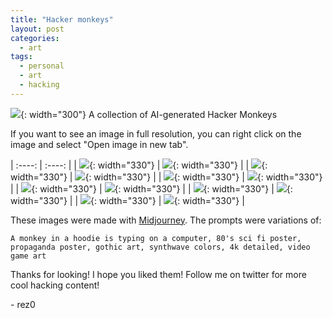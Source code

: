```yaml
---
title: "Hacker monkeys"
layout: post
categories:
  - art
tags:
  - personal
  - art
  - hacking
---
```


![](https://mj-gallery.com/73f73267-1a3a-4fca-8623-7ab9d54d3517/grid_0.png){: width="300"}
A collection of AI-generated Hacker Monkeys


If you want to see an image in full resolution, you can right click on the image and select "Open image in new tab".


| :----: | :----: |
| ![](https://mj-gallery.com/11e05d4f-889d-458d-8559-c57ec8959a22/grid_0.png){: width="330"} | ![](https://mj-gallery.com/995024d7-9944-499b-8d5c-88ab8d8c2de1/grid_0.png){: width="330"} |
| ![](https://mj-gallery.com/23d17b7b-3b40-453f-a794-4088dae2ca8b/grid_0.png){: width="330"} | ![](https://mj-gallery.com/5ab5c1ec-26f0-4dd1-85f5-15be18acd251/grid_0.png){: width="330"} |
| ![](https://mj-gallery.com/c8a53206-9d3d-4fce-b1cd-c35419e1f628/grid_0.png){: width="330"} | ![](https://mj-gallery.com/69fd4c69-41a0-4664-94e9-0585a0ab218d/grid_0.png){: width="330"} |
| ![](https://mj-gallery.com/b684ce2e-9087-439c-91cc-b0b546f8aec6/grid_0.png){: width="330"} | ![](https://mj-gallery.com/e3f414c3-fb22-4af8-a627-4cd0c9057bcf/grid_0.png){: width="330"} |
| ![](https://mj-gallery.com/fa87a0f1-9ceb-4f9f-81b8-8d14e8bb7b17/grid_0.png){: width="330"} | ![](https://mj-gallery.com/460c149e-a6a6-4025-8a95-c8c554d0a58f/grid_0.png){: width="330"} |
| ![](https://mj-gallery.com/8ffed9fe-2857-4401-a55c-8ee743ce678c/grid_0.png){: width="330"} | ![](https://mj-gallery.com/7ea253c0-8daf-447a-a1f0-245ed3f68008/grid_0.png){: width="330"} |

These images were made with [Midjourney](https://www.midjourney.com/app/). The prompts were variations of:
```
A monkey in a hoodie is typing on a computer, 80's sci fi poster, propaganda poster, gothic art, synthwave colors, 4k detailed, video game art
```

Thanks for looking! I hope you liked them! Follow me on twitter for more cool hacking content!

\- rez0

<meta name="twitter:card" content="summary_large_image" />
<meta name="twitter:site" content="@rez0__" />
<meta name="twitter:creator" content="@rez0__" />
<meta property="og:url" content="https://rez0.blog/art/2022/09/16/hacker-monkeys.html" />
<meta property="og:title" content="Hacker monkeys" />
<meta property="og:description" content="ai-generated hacker monkeys" />
<meta property="og:image" content="https://mj-gallery.com/73f73267-1a3a-4fca-8623-7ab9d54d3517/grid_0.png" />
